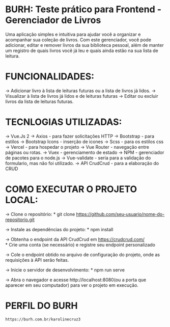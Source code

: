 # BURH: Teste prático para Frontend - Gerenciador de Livros

Uma aplicação simples e intuitiva para ajudar você a organizar e acompanhar sua coleção de livros. Com este gerenciador, você pode adicionar, editar e remover livros da sua biblioteca pessoal, além de manter um registro de quais livros você já leu e quais ainda estão na sua lista de leitura.

# FUNCIONALIDADES:
-> Adicionar livro à lista de leituras futuras ou a lista de livros já lidos.
-> Visualizar à lista de livros já lidos e de leituras futuras
-> Editar ou excluir livros da lista de leituras futuras.


# TECNLOGIAS UTILIZADAS:
-> Vue.Js 2
-> Axios - para fazer solicitações HTTP
-> Bootstrap - para estilos
-> Bootstrap Icons - inserção de icones
-> Scss - para os estilos css
-> Vercel - para hospedar o projeto
-> Vue Router - navegação entre páginas ou rotas.
-> Vuex - gerenciamento de estado
-> NPM - gerenciador de pacotes para o node.js
-> Vue-validate - seria para a validação do formulario, mas não foi utilizado.
-> API CrudCrud - para a elaboração do CRUD


# COMO EXECUTAR O PROJETO LOCAL:
-> Clone o repositório:
        * git clone https://github.com/seu-usuario/nome-do-repositorio.git

-> Instale as dependências do projeto:
        * npm install

-> Obtenha o endpoint da API CrudCrud em https://crudcrud.com/   
        * Crie uma conta (se necessário) e registre seu endpoint personalizado

-> Cole o endpoint obtido no arquivo de configuração do projeto, onde as requisições à API serão feitas.        

-> Inicie o servidor de desenvolvimento:
        * npm run serve

-> Abra o navegador e acesse http://localhost:8080(ou a porta que aparecer em seu computador) para ver o projeto em execução.



# PERFIL DO BURH
    https://burh.com.br/karolinecruz3


